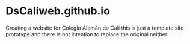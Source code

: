 # DsCaliweb.github.io
Creating a website for Colegio Alemán de Cali this is just a template site prototype and there is not intention to replace the original neither.
